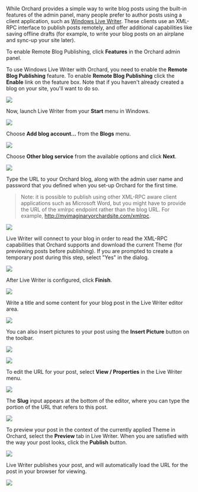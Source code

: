 
While Orchard provides a simple way to write blog posts using the built-in features of the admin panel, many people prefer to author posts using a client application, such as [Windows Live Writer](http://explore.live.com/windows-live-writer).  These clients use an XML-RPC interface to publish posts remotely, and offer additional capabilities like saving offline drafts (for example, to write your blog posts on an airplane and sync-up your site later).

To enable Remote Blog Publishing, click **Features** in the Orchard admin panel.

To use Windows Live Writer with Orchard, you need to enable the **Remote Blog Publishing** feature. To enable **Remote Blog Publishing** click the **Enable** link on the feature box. Note that if you haven't already created a blog on your site, you'll want to do so.

![](../Upload/screenshots_675/feature_enable_675.png)

Now, launch Live Writer from your **Start** menu in Windows.

![](../Upload/screenshots/live_writer.png)

Choose **Add blog account...** from the **Blogs** menu.

![](../Upload/screenshots/livewriter2.png)

Choose **Other blog service** from the available options and click **Next**.

![](../Upload/screenshots_675/livewriter3.png)

Type the URL to your Orchard blog, along with the admin user name and password that you defined when you set-up Orchard for the first time.

> Note: it is possible to publish using other XML-RPC aware client applications such as Microsoft Word, but you might have to provide the URL of the xmlrpc endpoint rather than the blog URL. For example, http://myimaginaryorchardsite.com/xmlrpc.

![](../Upload/screenshots_675/livewriter4.png)

Live Writer will connect to your blog in order to read the XML-RPC capabilities that Orchard supports and download the current Theme (for previewing posts before publishing).  If you are prompted to create a temporary post during this step, select "Yes" in the dialog.

![](../Upload/screenshots_675/livewriter5.png)

After Live Writer is configured, click **Finish**.

![](../Upload/screenshots_675/livewriter6.png)

Write a title and some content for your blog post in the Live Writer editor area.

![](../Upload/screenshots_675/livewriter7.png)

You can also insert pictures to your post using the **Insert Picture** button on the toolbar.

![](../Upload/screenshots_675/livewriter8.png)

![](../Upload/screenshots_675/livewriter9.png)

To edit the URL for your post, select **View / Properties** in the Live Writer menu.

![](../Upload/screenshots_675/livewriter10.png)

The **Slug** input appears at the bottom of the editor, where you can type the portion of the URL that refers to this post.

![](../Upload/screenshots_675/livewriter11.png)

To preview your post in the context of the currently applied Theme in Orchard, select the **Preview** tab in Live Writer. When you are satisfied with the way your post looks, click the **Publish** button.

![](../Upload/screenshots_675/livewriter12.png)

Live Writer publishes your post, and will automatically load the URL for the post in your browser for viewing.

![](../Upload/screenshots/livewriter13.png)



